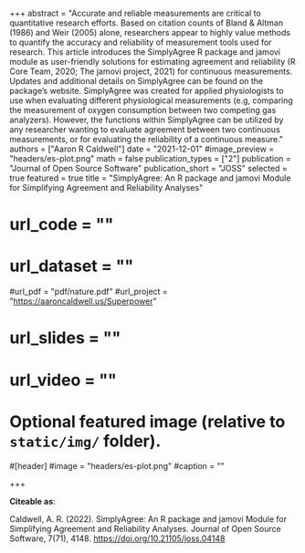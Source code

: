 +++
abstract = "Accurate and reliable measurements are critical to quantitative research efforts. Based on citation counts of Bland & Altman (1986) and Weir (2005) alone, researchers appear to highly value methods to quantify the accuracy and reliability of measurement tools used for research. This article introduces the SimplyAgree R package and jamovi module as user-friendly solutions for estimating agreement and reliability (R Core Team, 2020; The jamovi project, 2021) for continuous measurements. Updates and additional details on SimplyAgree can be found on the package’s website. SimplyAgree was created for applied physiologists to use when evaluating different physiological measurements (e.g, comparing the measurement of oxygen consumption between two competing gas analyzers). However, the functions within SimplyAgree can be utilized by any researcher wanting to evaluate agreement between two continuous measurements, or for evaluating the reliability of a continuous measure."
authors = ["Aaron R Caldwell"]
date = "2021-12-01"
#image_preview = "headers/es-plot.png"
math = false
publication_types = ["2"]
publication = "Journal of Open Source Software"
publication_short = "JOSS"
selected = true
featured = true
title = "SimplyAgree: An R package and jamovi Module for Simplifying Agreement and Reliability Analyses"
# url_code = ""
# url_dataset = ""
#url_pdf = "pdf/nature.pdf"
#url_project = "https://aaroncaldwell.us/Superpower"
# url_slides = ""
# url_video = ""



# Optional featured image (relative to `static/img/` folder).
#[header]
#image = "headers/es-plot.png"
#caption = ""

+++

**Citeable as**:

Caldwell, A. R. (2022). SimplyAgree: An R package and jamovi Module for Simplifying Agreement and Reliability Analyses. Journal of Open Source Software, 7(71), 4148. https://doi.org/10.21105/joss.04148
